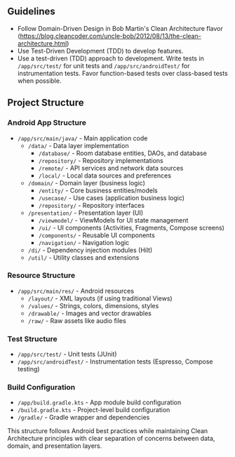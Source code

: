 ## Guidelines

- Follow Domain-Driven Design in Bob Martin's Clean Architecture flavor (https://blog.cleancoder.com/uncle-bob/2012/08/13/the-clean-architecture.html)
- Use Test-Driven Development (TDD) to develop features.
- Use a test-driven (TDD) approach to development. Write tests in `/app/src/test/` for unit tests and `/app/src/androidTest/` for instrumentation tests. Favor function-based tests over class-based tests when possible.

## Project Structure

### Android App Structure
- `/app/src/main/java/` - Main application code
  - `/data/` - Data layer implementation
    - `/database/` - Room database entities, DAOs, and database
    - `/repository/` - Repository implementations
    - `/remote/` - API services and network data sources
    - `/local/` - Local data sources and preferences
  - `/domain/` - Domain layer (business logic)
    - `/entity/` - Core business entities/models
    - `/usecase/` - Use cases (application business logic)
    - `/repository/` - Repository interfaces
  - `/presentation/` - Presentation layer (UI)
    - `/viewmodel/` - ViewModels for UI state management
    - `/ui/` - UI components (Activities, Fragments, Compose screens)
    - `/components/` - Reusable UI components
    - `/navigation/` - Navigation logic
  - `/di/` - Dependency injection modules (Hilt)
  - `/util/` - Utility classes and extensions

### Resource Structure
- `/app/src/main/res/` - Android resources
  - `/layout/` - XML layouts (if using traditional Views)
  - `/values/` - Strings, colors, dimensions, styles
  - `/drawable/` - Images and vector drawables
  - `/raw/` - Raw assets like audio files

### Test Structure
- `/app/src/test/` - Unit tests (JUnit)
- `/app/src/androidTest/` - Instrumentation tests (Espresso, Compose testing)

### Build Configuration
- `/app/build.gradle.kts` - App module build configuration
- `/build.gradle.kts` - Project-level build configuration
- `/gradle/` - Gradle wrapper and dependencies

This structure follows Android best practices while maintaining Clean Architecture principles with clear separation of concerns between data, domain, and presentation layers.